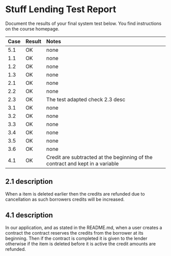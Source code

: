 # Stuff Lending Test Report
Document the results of your final system test below. You find instructions on the course homepage.

| Case         | Result        | Notes        |
| :----------- | :------------ | :----------- |
| 5.1         |     OK    |      none   |
| 1.1         |     OK    |      none   |
| 1.2         |     OK    |      none   |
| 1.3         |     OK    |      none   |
| 2.1         |     OK    |      none   |
| 2.2         |     OK    |      none   |
| 2.3         |     OK    |      The test adapted check 2.3 desc  |
| 3.1         |     OK    |      none   |
| 3.2         |     OK    |      none   |
| 3.3         |     OK    |      none   |
| 3.4         |     OK    |      none   |
| 3.5         |     OK    |      none   |
| 3.6         |     OK    |      none   |
| 4.1         |     OK    |      Credit are subtracted at the beginning of the contract and kept in a variable |

## 2.1 description
When a item is deleted earlier then the credits are refunded due to cancellation as such borrowers credits will be increased.
 
## 4.1 description 
In our application, and as stated in the README.md, when a user creates a contract the contract reserves the credits from the borrower at its beginning. Then if the contract is completed it is given to the lender otherwise if the item is deleted before it is active the credit amounts are refunded.